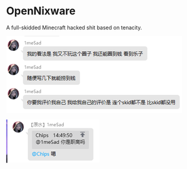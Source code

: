# OpenNixware
A full-skidded Minecraft hacked shit based on tenacity.

![1](https://raw.githubusercontent.com/Paim0nMinecraft/OpenNixware/main/images/1.png)	

![2](https://raw.githubusercontent.com/Paim0nMinecraft/OpenNixware/main/images/2.png)	